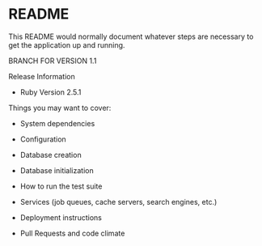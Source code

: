 # README

This README would normally document whatever steps are necessary to get the
application up and running.

BRANCH FOR VERSION 1.1

Release Information

* Ruby Version 2.5.1

Things you may want to cover:

* System dependencies

* Configuration

* Database creation

* Database initialization

* How to run the test suite

* Services (job queues, cache servers, search engines, etc.)

* Deployment instructions

* Pull Requests and code climate
